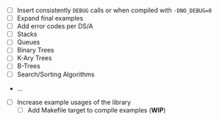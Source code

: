 [//]: # ($dsa: bug task tracker file)

- [ ] Insert consistently `DEBUG` calls or
      when compiled with `-DNO_DEBUG=0`
- [ ] Expand final examples
- [ ] Add error codes per DS/A
- [ ] Stacks
- [ ] Queues
- [ ] Binary Trees
- [ ] K-Ary Trees
- [ ] B-Trees
- [ ] Search/Sorting Algorithms
- ...
- [ ] Increase example usages of the library
  - [ ] Add Makefile target to compile examples (**WIP**)
